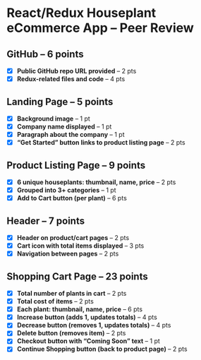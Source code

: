 # React/Redux Houseplant eCommerce App – Peer Review

## GitHub – 6 points
- [x] **Public GitHub repo URL provided** – 2 pts  
- [X] **Redux-related files and code** – 4 pts  
  
## Landing Page – 5 points
- [X] **Background image** – 1 pt  
- [X] **Company name displayed** – 1 pt  
- [X] **Paragraph about the company** – 1 pt  
- [X] **“Get Started” button links to product listing page** – 2 pts  

## Product Listing Page – 9 points
- [X] **6 unique houseplants: thumbnail, name, price** – 2 pts  
- [X] **Grouped into 3+ categories** – 1 pt  
- [X] **Add to Cart button (per plant)** – 6 pts  

## Header – 7 points
- [X] **Header on product/cart pages** – 2 pts  
- [X] **Cart icon with total items displayed** – 3 pts  
- [X] **Navigation between pages** – 2 pts  

## Shopping Cart Page – 23 points
- [X] **Total number of plants in cart** – 2 pts  
- [X] **Total cost of items** – 2 pts  
- [X] **Each plant: thumbnail, name, price** – 6 pts  
- [X] **Increase button (adds 1, updates totals)** – 4 pts  
- [X] **Decrease button (removes 1, updates totals)** – 4 pts  
- [X] **Delete button (removes item)** – 2 pts  
- [X] **Checkout button with “Coming Soon” text** – 1 pt  
- [X] **Continue Shopping button (back to product page)** – 2 pts  